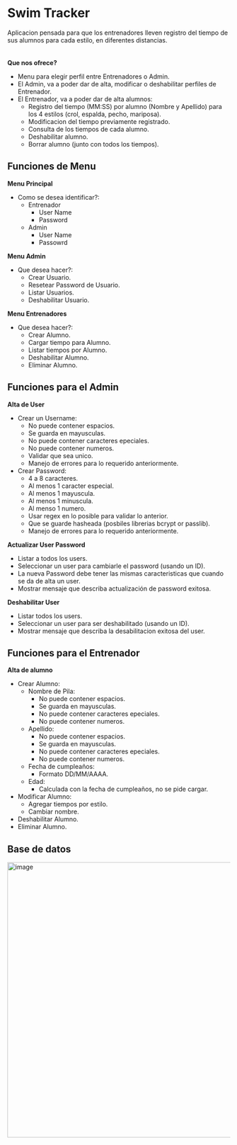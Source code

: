 # Swim Tracker
Aplicacion pensada para que los entrenadores lleven registro del tiempo de sus alumnos para cada estilo, en diferentes distancias.
<br> <br> <br>
**Que nos ofrece?**
- Menu para elegir perfil entre Entrenadores o Admin.
- El Admin, va a poder dar de alta, modificar o deshabilitar perfiles de Entrenador.
- El Entrenador, va a poder dar de alta alumnos:
     - Registro del tiempo (MM:SS) por alumno (Nombre y Apellido) para los 4 estilos (crol, espalda, pecho, mariposa).
     - Modificacion del tiempo previamente registrado.
     - Consulta de los tiempos de cada alumno.
     - Deshabilitar alumno.
     - Borrar alumno (junto con todos los tiempos).

## Funciones de Menu  

**Menu Principal**
- Como se desea identificar?:
     - Entrenador
          - User Name
          - Password
     - Admin
         - User Name
         - Passowrd
      
**Menu Admin**
- Que desea hacer?:
     - Crear Usuario.
     - Resetear Password de Usuario.
     - Listar Usuarios.
     - Deshabilitar Usuario.
  
**Menu Entrenadores**
- Que desea hacer?:
     - Crear Alumno.
     - Cargar tiempo para Alumno.
     - Listar tiempos por Alumno.
     - Deshabilitar Alumno.
     - Eliminar Alumno.

## Funciones para el Admin

**Alta de User**  

- Crear un Username:
    - No puede contener espacios.
    - Se guarda en mayusculas.
    - No puede contener caracteres epeciales.
    - No puede contener numeros.
    - Validar que sea unico.
    - Manejo de errores para lo requerido anteriormente.
- Crear Password:
    - 4 a 8 caracteres.
    - Al menos 1 caracter especial.
    - Al menos 1 mayuscula.
    - Al menos 1 minuscula.
    - Al menso 1 numero.
    - Usar regex en lo posible para validar lo anterior.
    - Que se guarde hasheada (posbiles librerias bcrypt or passlib).
    - Manejo de errores para lo requerido anteriormente.

**Actualizar User Password**
- Listar a todos los users.
- Seleccionar un user para cambiarle el password (usando un ID).
- La nueva Password debe tener las mismas caracteristicas que cuando se da de alta un user.
- Mostrar mensaje que describa actualización de password exitosa.

**Deshabilitar User**
- Listar todos los users.
- Seleccionar un user para ser deshabilitado (usando un ID).
- Mostrar mensaje que describa la desabilitacion exitosa del user.

## Funciones para el Entrenador

**Alta de alumno**

- Crear Alumno:
     - Nombre de Pila:
         - No puede contener espacios.
         - Se guarda en mayusculas.
         - No puede contener caracteres epeciales.
         - No puede contener numeros.
     - Apellido:
         - No puede contener espacios.
         - Se guarda en mayusculas.
         - No puede contener caracteres epeciales.
         - No puede contener numeros.
     - Fecha de cumpleaños:
         - Formato DD/MM/AAAA.
     - Edad:
         - Calculada con la fecha de cumpleaños, no se pide cargar.
- Modificar Alumno:
     - Agregar tiempos por estilo.
     - Cambiar nombre.
- Deshabilitar Alumno.
- Eliminar Alumno. 
           
## Base de datos

<img width="622" alt="image" src="https://github.com/matias-espinosa/swim_tracker/assets/19157242/298968db-ad16-4773-8e84-294ded49dd3c">

